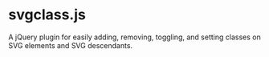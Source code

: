 # svgclass.js

A jQuery plugin for easily adding, removing, toggling, and setting classes on SVG elements and SVG descendants.
